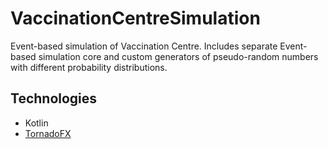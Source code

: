 # VaccinationCentreSimulation

Event-based simulation of Vaccination Centre. 
Includes separate Event-based simulation core and custom generators of pseudo-random numbers with different probability distributions.

## Technologies
- Kotlin
- [TornadoFX](https://tornadofx.io/)
